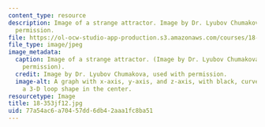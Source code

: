 ```yaml
---
content_type: resource
description: Image of a strange attractor. Image by Dr. Lyubov Chumakova, used with
  permission.
file: https://ol-ocw-studio-app-production.s3.amazonaws.com/courses/18-353j-nonlinear-dynamics-i-chaos-fall-2012/77a54ac6a70457dd6db42aaa1fc8ba51_18-353jf12.jpg
file_type: image/jpeg
image_metadata:
  caption: Image of a strange attractor. (Image by Dr. Lyubov Chumakova, used with
    permission).
  credit: Image by Dr. Lyubov Chumakova, used with permission.
  image-alt: A graph with x-axis, y-axis, and z-axis, with black, curved lines forming
    a 3-D loop shape in the center.
resourcetype: Image
title: 18-353jf12.jpg
uid: 77a54ac6-a704-57dd-6db4-2aaa1fc8ba51
---
```

